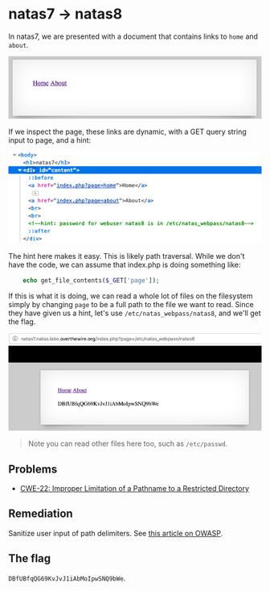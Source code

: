 # natas7 -> natas8

In natas7, we are presented with a document that contains links to `home` and `about`.

![The beginning of natas7](images/natas7-home.png)

If we inspect the page, these links are dynamic, with a GET query string input to page, and a hint:

![The hint](images/natas7-hint.png)

The hint here makes it easy. This is likely path traversal. While we don't have the code, we can assume that index.php is doing something like:

```php
    echo get_file_contents($_GET['page']);
```

If this is what it is doing, we can read a whole lot of files on the filesystem simply by changing `page` to be a full path to the file we want to read. Since they have given us a hint, let's use `/etc/natas_webpass/natas8`, and we'll get the flag.

![Path traversal](images/natas7-pathtraversal.png)

> Note you can read other files here too, such as `/etc/passwd`.

## Problems

* [CWE-22: Improper Limitation of a Pathname to a Restricted Directory](https://cwe.mitre.org/data/definitions/22.html)

## Remediation

Sanitize user input of path delimiters. See [this article on OWASP](https://www.owasp.org/index.php/File_System#Path_traversal).

## The flag

`DBfUBfqQG69KvJvJ1iAbMoIpwSNQ9bWe`.